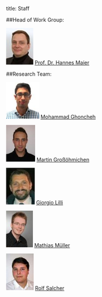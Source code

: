 title: Staff


##Head of Work Group:													
																						
[![Picture Hannes Maier](staff/HMA_small.jpg)](staff/hma.html "Prof. Dr. phil. nat. Hannes Maier")	[Prof. Dr. Hannes Maier](staff/hma.html "Prof. Dr. phil. nat. Hannes Maier")
														


##Research Team:

[![Picture Mohammad Ghoncheh](staff/MGH_small.jpg)](staff/mgh.html "Mohammad Ghoncheh")	[Mohammad Ghoncheh](staff/mgh.html "Mohammad Ghoncheh")

[![Picture Martin Großöhmichen](staff/MGR_small.jpg)](staff/mgr.html "Martin Großöhmichen")	[Martin Großöhmichen](staff/mgr.html "Martin Großöhmichen")
 
[![Picture Giorgio Lilli](staff/GLI_small.jpg)](staff/gli.html "Giorgio Lilli")	[Giorgio Lilli](staff/gli.html "Giorgio Lilli")
	
[![Picture Mathias Müller](staff/MMU_small.jpg)](staff/mmu.html "Mathias Müller")	[Mathias Müller](staff/mmu.html "Mathias Müller ")
		
[![Picture Rolf Salcher](staff/RSA_small.jpg)](staff/rsa.html "Rolf Salcher") [Rolf Salcher](staff/rsa.html "Rolf Salcher")







 



